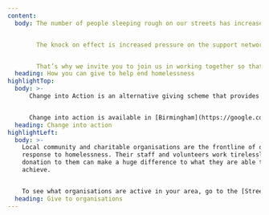 ```yaml
---
content:
  body: The number of people sleeping rough on our streets has increased significantly in recent years.


        The knock on effect is increased pressure on the support network that helps rough sleepers, teams that are committed to working with individuals to provide accommodation, hot meals, medical treatment and ultimately a better future.


        That’s why we invite you to join us in working together so that every member of the community can turn small change into big change.
  heading: How you can give to help end homelessness
highlightTop:
  body: >-
      Change into Action is an alternative giving scheme that provides a safe, easy and secure way for you to donate money to fund practical support for people who are or have been rough sleeping in the . The scheme is administered and managed locally and brings together partners from key local organisations, such as specialist homelessness charities and street teams that work with individuals to identify those things that can really make a difference and help to move away from the streets. Your donation will directly benefit a person sleeping rough or at risk.


      Change into action is available in [Birmingham](https://google.com), [Coventry](https://google.com), [Dudley](https://google.com), [Sandwell](https://google.com), [Solihull](https://google.com) and [Walsall](https://google.com).
  heading: Change into action
highlightLeft:
  body: >-
    Local community and charitable organisations are the frontline of our
    response to homelessness. Their staff and volunteers work tirelessly, and a
    donation to them can make a huge difference to what they are able to
    achieve.


    To see what organisations are active in your area, go to the [Street Support website](https://streetsupport.net).
  heading: Give to organisations
---
```

